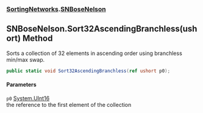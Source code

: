 ### [SortingNetworks](SortingNetworks.md 'SortingNetworks').[SNBoseNelson](SortingNetworks_SNBoseNelson.md 'SortingNetworks.SNBoseNelson')
## SNBoseNelson.Sort32AscendingBranchless(ushort) Method
Sorts a collection of 32 elements in ascending order using branchless min/max swap.  
```csharp
public static void Sort32AscendingBranchless(ref ushort p0);
```
#### Parameters
<a name='SortingNetworks_SNBoseNelson_Sort32AscendingBranchless(ushort)_p0'></a>
`p0` [System.UInt16](https://docs.microsoft.com/en-us/dotnet/api/System.UInt16 'System.UInt16')  
the reference to the first element of the collection
  
